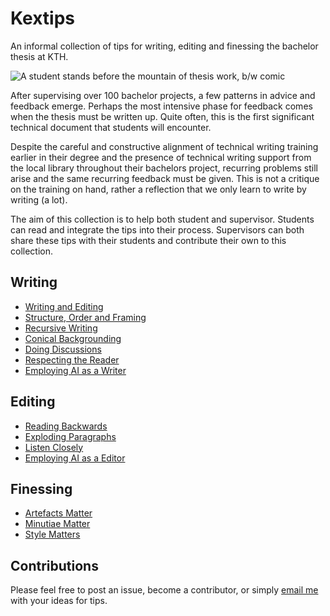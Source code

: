# Kextips

An informal collection of tips for writing, editing and finessing the bachelor thesis at KTH.

![A student stands before the mountain of thesis work, b/w comic](https://github.com/user-attachments/assets/c6dc9f21-aa33-49d4-ba7c-04e5fdaaf3a8)

After supervising over 100 bachelor projects, a few patterns in advice and feedback emerge. Perhaps the most intensive phase for feedback comes when the thesis must be written up. Quite often, this is the first significant technical document that students will encounter.

Despite the careful and constructive alignment of technical writing training earlier in their degree and the presence of technical writing support from the local library throughout their bachelors project, recurring problems still arise and the same recurring feedback must be given. This is not a critique on the training on hand, rather a reflection that we only learn to write by writing (a lot).

The aim of this collection is to help both student and supervisor. Students can read and integrate the tips into their process. Supervisors can both share these tips with their students and contribute their own to this collection.

## Writing

- [Writing and Editing](writing/writing-and-editing.md)
- [Structure, Order and Framing](writing/structure-order-and-framing.md)
- [Recursive Writing](writing/recursive-writing.md)
- [Conical Backgrounding](writing/conical-backgrounding.md)
- [Doing Discussions](writing/doing-discussions.md)
- [Respecting the Reader](writing/respecting-the-reader.md)
- [Employing AI as a Writer](writing/employing-ai-as-a-writer.md)

## Editing

- [Reading Backwards](editing/reading-backwards.md)
- [Exploding Paragraphs](editing/exploding-paragraphs.md)
- [Listen Closely](editing/listen-closely.md)
- [Employing AI as a Editor](editing/employing-ai-as-a-editor.md)

## Finessing

- [Artefacts Matter](finessing/artefacts-matter.md)
- [Minutiae Matter](finessing/minutiae-matter.md)
- [Style Matters](finessing/style-matters.md)

## Contributions

Please feel free to post an issue, become a contributor, or simply [email me](mailto:glassey@kth.se) with your ideas for tips.
